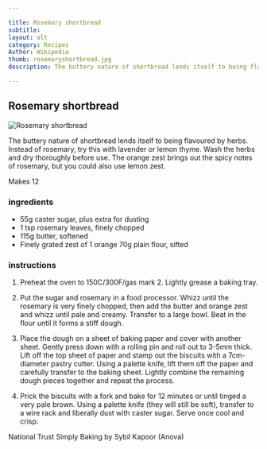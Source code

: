 ```yaml
---

title: Rosemary shortbread 
subtitle: 
layout: alt
category: Recipes
Author: Wikipedia
thumb: rosemaryshortbread.jpg
description: The buttery nature of shortbread lends itself to being flavoured by herbs. Instead of rosemary, try this with lavender or lemon thyme. Wash the herbs and dry thoroughly before use. The orange zest brings out the spicy notes of rosemary, but you could also use lemon zest.

---
```


## Rosemary shortbread 

![Rosemary shortbread]({{site.baseurl}}/img/recipes/rosemaryshortbread.jpg)

The buttery nature of shortbread lends itself to being flavoured by herbs. Instead of rosemary, try this with lavender or lemon thyme. Wash the herbs and dry thoroughly before use. The orange zest brings out the spicy notes of rosemary, but you could also use lemon zest.

Makes 12 

### ingredients

- 55g caster sugar, plus extra for dusting
- 1 tsp rosemary leaves, finely chopped 
- 115g butter, softened
- Finely grated zest of 1 orange
70g plain flour, sifted

### instructions

1. Preheat the oven to 150C/300F/gas mark 2. Lightly grease a baking tray.

2. Put the sugar and rosemary in a food processor. Whizz until the rosemary is very finely chopped, then add the butter and orange zest and whizz until pale and creamy. Transfer to a large bowl. Beat in the flour until it forms a stiff dough.

3. Place the dough on a sheet of baking paper and cover with another sheet. Gently press down with a rolling pin and roll out to 3-5mm thick. Lift off the top sheet of paper and stamp out the biscuits with a 7cm-diameter pastry cutter. Using a palette knife, lift them off the paper and carefully transfer to the baking sheet. Lightly combine the remaining dough pieces together and repeat the process.

4. Prick the biscuits with a fork and bake for 12 minutes or until tinged a very pale brown. Using a palette knife (they will still be soft), transfer to a wire rack and liberally dust with caster sugar. Serve once cool and crisp.

National Trust Simply Baking by Sybil Kapoor (Anova)